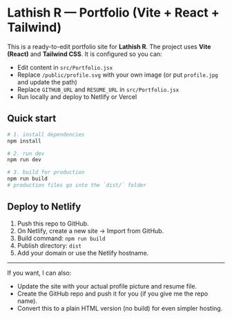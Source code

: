 # Lathish R — Portfolio (Vite + React + Tailwind)

This is a ready-to-edit portfolio site for **Lathish R**.
The project uses **Vite (React)** and **Tailwind CSS**. It is configured so you can:

- Edit content in `src/Portfolio.jsx`
- Replace `/public/profile.svg` with your own image (or put `profile.jpg` and update the path)
- Replace `GITHUB_URL` and `RESUME_URL` in `src/Portfolio.jsx`
- Run locally and deploy to Netlify or Vercel

## Quick start

```bash
# 1. install dependencies
npm install

# 2. run dev
npm run dev

# 3. build for production
npm run build
# production files go into the `dist/` folder
```

## Deploy to Netlify

1. Push this repo to GitHub.
2. On Netlify, create a new site → Import from GitHub.
3. Build command: `npm run build`
4. Publish directory: `dist`
5. Add your domain or use the Netlify hostname.

---
If you want, I can also:
- Update the site with your actual profile picture and resume file.
- Create the GitHub repo and push it for you (if you give me the repo name).
- Convert this to a plain HTML version (no build) for even simpler hosting.
